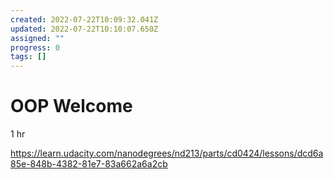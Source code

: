 ```yaml
---
created: 2022-07-22T10:09:32.041Z
updated: 2022-07-22T10:10:07.650Z
assigned: ""
progress: 0
tags: []
---
```


# OOP Welcome

1 hr

<https://learn.udacity.com/nanodegrees/nd213/parts/cd0424/lessons/dcd6a85e-848b-4382-81e7-83a662a6a2cb>
